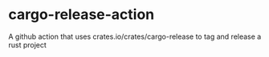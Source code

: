 # cargo-release-action
A github action that uses crates.io/crates/cargo-release to tag and release a rust project
